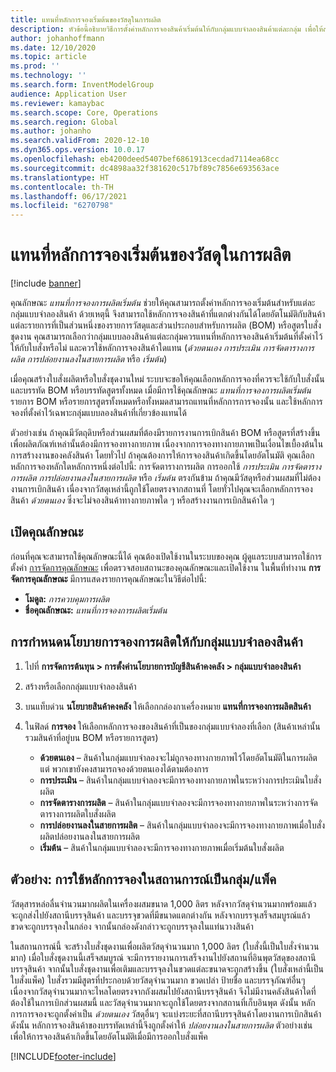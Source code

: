 ```yaml
---
title: แทนที่หลักการจองเริ่มต้นของวัสดุในการผลิต
description: หัวข้อนี้อธิบายวิธีการตั้งค่าหลักการจองสินค้าเริ่มต้นให้กับกลุ่มแบบจำลองสินค้าแต่ละกลุ่ม เพื่อให้สามารถใช้หลักการจองสินค้าที่แตกต่างกันได้โดยอัตโนมัติกับสินค้าแต่ละรายการ ที่เป็นส่วนหนึ่งของรายการวัสดุและส่วนประกอบสำหรับการผลิต (BOM) หรือสูตรใบสั่งชุดงาน
author: johanhoffmann
ms.date: 12/10/2020
ms.topic: article
ms.prod: ''
ms.technology: ''
ms.search.form: InventModelGroup
audience: Application User
ms.reviewer: kamaybac
ms.search.scope: Core, Operations
ms.search.region: Global
ms.author: johanho
ms.search.validFrom: 2020-12-10
ms.dyn365.ops.version: 10.0.17
ms.openlocfilehash: eb4200deed5407bef6861913cecdad7114ea68cc
ms.sourcegitcommit: dc4898aa32f381620c517bf89c7856e693563ace
ms.translationtype: HT
ms.contentlocale: th-TH
ms.lasthandoff: 06/17/2021
ms.locfileid: "6270798"
---
```

# <a name="override-the-default-reservation-principle-for-materials-in-production"></a>แทนที่หลักการจองเริ่มต้นของวัสดุในการผลิต

[!include [banner](../includes/banner.md)]

คุณลักษณะ *แทนที่การจองการผลิตเริ่มต้น* ช่วยให้คุณสามารถตั้งค่าหลักการจองเริ่มต้นสำหรับแต่ละกลุ่มแบบจำลองสินค้า ด้วยเหตุนี้ จึงสามารถใช้หลักการจองสินค้าที่แตกต่างกันได้โดยอัตโนมัติกับสินค้าแต่ละรายการที่เป็นส่วนหนึ่งของรายการวัสดุและส่วนประกอบสำหรับการผลิต (BOM) หรือสูตรใบสั่งชุดงาน คุณสามารถเลือกว่ากลุ่มแบบลองสินค้าแต่ละกลุ่มควรแทนที่หลักการจองสินค้าเริ่มต้นที่ตั้งค่าไว้ให้กับใบสั่งหรือไม่ และควรใช้หลักการจองสินค้าใดแทน (*ด้วยตนเอง* *การประเมิน* *การจัดตารางการผลิต* *การปล่อยงานลงในสายการผลิต* หรือ *เริ่มต้น*)

เมื่อคุณสร้างใบสั่งผลิตหรือใบสั่งชุดงานใหม่ ระบบจะขอให้คุณเลือกหลักการจองที่ควรจะใช้กับใบสั่งนั้นและบรรทัด BOM หรือบรรทัดสูตรทั้งหมด เมื่อมีการใช้คุณลักษณะ *แทนที่การจองการผลิตเริ่มต้น* รายการ BOM หรือรายการสูตรทั้งหมดหรือทั้งหมดสามารถแทนที่หลักการการจองนั้น และใช้หลักการจองที่ตั้งค่าไว้เฉพาะกลุ่มแบบลองสินค้าที่เกี่ยวข้องแทนได้

ตัวอย่างเช่น ถ้าคุณมีวัตถุดิบหรือส่วนผสมที่ต้องมีรายการงานการเบิกสินค้า BOM หรือสูตรที่สร้างขึ้นเพื่อผลิตภัณฑ์เหล่านั้นต้องมีการจองทางกายภาพ เนื่องจากการจองทางกายภาพเป็นเงื่อนไขเบื้องต้นในการสร้างงานของคลังสินค้า โดยทั่วไป ถ้าคุณต้องการให้การจองสินค้าเกิดขึ้นโดยอัตโนมัติ คุณเลือกหลักการจองหลักใดหลักการหนึ่งต่อไปนี้: การจัดตารางการผลิต การออกใช้ *การประเมิน* *การจัดตารางการผลิต* *การปล่อยงานลงในสายการผลิต* หรือ *เริ่มต้น* ตรงกันข้าม ถ้าคุณมีวัสดุหรือส่วนผสมที่ไม่ต้องงานการเบิกสินค้า เนื่องจากวัสดุเหล่านี้ถูกใช้โดยตรงจากสถานที่ โดยทั่วไปคุณจะเลือกหลักการจองสินค้า *ด้วยตนเอง* ซึ่งจะไม่จองสินค้าทางกายภาพใด ๆ หรือสร้างงานการเบิกสินค้าใด ๆ

## <a name="turn-on-the-feature"></a>เปิดคุณลักษณะ

ก่อนที่คุณจะสามารถใช้คุณลักษณะนี้ได้ คุณต้องเปิดใช้งานในระบบของคุณ ผู้ดูแลระบบสามารถใช้การตั้งค่า [การจัดการคุณลักษณะ](../../fin-ops-core/fin-ops/get-started/feature-management/feature-management-overview.md) เพื่อตรวจสอบสถานะของคุณลักษณะและเปิดใช้งาน ในพื้นที่ทำงาน **การจัดการคุณลักษณะ** มีการแสดงรายการคุณลักษณะในวิธีต่อไปนี้:

- **โมดูล:** *การควบคุมการผลิต*
- **ชื่อคุณลักษณะ:** *แทนที่การจองการผลิตเริ่มต้น*

## <a name="assign-a-production-reservation-policy-to-an-item-model-group"></a>การกําหนดนโยบายการจองการผลิตให้กับกลุ่มแบบจำลองสินค้า

1. ไปที่ **การจัดการต้นทุน \> การตั้งค่านโยบายการบัญชีสินค้าคงคลัง \> กลุ่มแบบจำลองสินค้า**
1. สร้างหรือเลือกกลุ่มแบบจำลองสินค้า
1. บนแท็บด่วน **นโยบายสินค้าคงคลัง** ให้เลือกกล่องกาเครื่องหมาย **แทนที่การจองการผลิตสินค้า**
1. ในฟิลด์ **การจอง** ให้เลือกหลักการจองของสินค้าที่เป็นของกลุ่มแบบจำลองที่เลือก (สินค้าเหล่านั้นรวมสินค้าที่อยู่บน BOM หรือรายการสูตร)

    - **ด้วยตนเอง** – สินค้าในกลุ่มแบบจำลองจะไม่ถูกจองทางกายภาพไว้โดยอัตโนมัติในการผลิต แต่ พวกเขายังคงสามารถจองด้วยตนเองได้ตามต้องการ
    - **การประเมิน** – สินค้าในกลุ่มแบบจำลองจะมีการจองทางกายภาพในระหว่างการประเมินใบสั่งผลิต
    - **การจัดตารางการผลิต** – สินค้าในกลุ่มแบบจำลองจะมีการจองทางกายภาพในระหว่างการจัดตารางการผลิตใบสั่งผลิต
    - **การปล่อยงานลงในสายการผลิต** – สินค้าในกลุ่มแบบจำลองจะมีการจองทางกายภาพเมื่อใบสั่งผลิตปล่อยงานลงในสายการผลิต
    - **เริ่มต้น** – สินค้าในกลุ่มแบบจำลองจะมีการจองทางกายภาพเมื่อเริ่มต้นใบสั่งผลิต

## <a name="example-using-reservation-principles-in-a-bulkpack-scenario"></a>ตัวอย่าง: การใช้หลักการจองในสถานการณ์เป็นกลุ่ม/แพ็ค

วัสดุสารหล่อลื่นจำนวนมากผลิตในเครื่องผสมขนาด 1,000 ลิตร หลังจากวัสดุจำนวนมากพร้อมแล้ว จะถูกส่งไปยังสถานีบรรจุสินค้า และบรรจุขวดที่มีขนาดแตกต่างกัน หลังจากบรรจุเสร็จสมบูรณ์แล้ว ขวดจะถูกบรรจุลงในกล่อง จากนั้นกล่องดังกล่าวจะถูกบรรจุลงในแท่นวางสินค้า

ในสถานการณ์นี้ จะสร้างใบสั่งชุดงานเพื่อผลิตวัสดุจำนวนมาก 1,000 ลิตร (ใบสั่งนี้เป็นใบสั่งจำนวนมาก) เมื่อใบสั่งชุดงานนี้เสร็จสมบูรณ์ จะมีการรายงานการเสร็จงานไปยังสถานที่อินพุตวัสดุของสถานีบรรจุสินค้า จากนั้นใบสั่งชุดงานเพื่อเติมและบรรจุลงในขวดแต่ละขนาดจะถูกสร้างขึ้น (ใบสั่งเหล่านี้เป็นใบสั่งแพ็ค) ใบสั่งรวมมีสูตรที่ประกอบด้วยวัสดุจำนวนมาก ขวดเปล่า ป้ายชื่อ และบรรจุภัณฑ์อื่นๆ เนื่องจากวัสดุจำนวนมากจะไหลโดยตรงจากถังผสมไปยังสถานีบรรจุสินค้า จึงไม่มีงานคลังสินค้าใดที่ต้องใช้ในการเบิกส่วนผสมนี้ และวัสดุจำนวนมากจะถูกใช้โดยตรงจากสถานที่เก็บอินพุต ดังนั้น หลักการการจองจะถูกตั้งค่าเป็น *ด้วยตนเอง* วัสดุอื่นๆ จะแบ่งระยะที่สถานีบรรจุสินค้าโดยงานการเบิกสินค้า ดังนั้น หลักการจองสินค้าของบรรทัดเหล่านี้จึงถูกตั้งค่าให้ *ปล่อยงานลงในสายการผลิต* ตัวอย่างเช่น เพื่อให้การจองสินค้าเกิดขึ้นโดยอัตโนมัติเมื่อมีการออกใบสั่งแพ็ค


[!INCLUDE[footer-include](../../includes/footer-banner.md)]